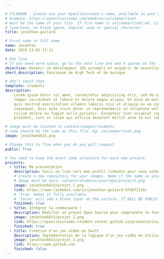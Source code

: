 ```yaml
---

# FILENAME : please use your OpenClassrooms's name, available in your url.
# Example: https://openclassrooms.com/membres/celinemartinet
# must be the name of your file. If file name is celinemartinet.md, title is celinemartinet.
# lowercase, no blank space, Capital case or special character.
title: jonathan-guitard

# First name or full name
name: Jonathan
date: 2019-11-01 17:11

# One line.
# If you need more space, go to the next line and add 4 spaces on the left, as in 'description'.
objective: Devenir un développeur iOS accompli et acquérir de nouvelles compétences !
short_description: Passionné de High Tech et de musique

# don't touch that
template: students
description:
    Lorem ipsum dolor sit amet, consectetur adipisicing elit, sed do eiusmod
    tempor incididunt ut labore et dolore magna aliqua. Ut enim ad minim veniam,
    quis nostrud exercitation ullamco laboris nisi ut aliquip ex ea commodo
    consequat. Duis aute irure dolor in reprehenderit in voluptate velit esse
    cillum dolore eu fugiat nulla pariatur. Excepteur sint occaecat cupidatat non
    proident, sunt in culpa qui officia deserunt mollit anim id est laborum.

# image must be located in content/images/students
# name should be the same as this file. Eg: celinemartinet.png
image: jonathan6633.png

# Change this to True when you do you pull request.
public: True

# You need to keep the exact same structure for each new project.
projects:
  - title: Ma présentation
    description: Voici un lien vers mon profil linkedin pour vous aider à mieux me connaitre.
    # Create a new repository for your images. Name it the same as your nickname and profile picture.
    # Image must be here: content/students/yourrepo/project1.png
    image: jonathan6633/projet_1.png
    link: https://www.linkedin.com/in/jonathan-guitard-074871110/
    # 'true' makes it fully available.
    # 'false' will add a black layer on the picture. IT WILL BE PUBLIC!
    finished: true
  - title: Intégrez la communauté !
    description: Modifier un projet Open Source pour comprendre le fonctionnement de Git, de Github et des pull requests. 
    image: jonathan6633/projet_2.png
    link: https://openclassrooms-student-center.github.io/presentation/students/ratus.html
    finished: true
  - title: Création d'un jeu vidéo en Swift
    description: Implémentation de la logique d'un jeu vidéo en utilisant la programmation orientée objet.
    image: jonathan6633/projet_3.png
    link: https://www.github.com
    finished: false
---
```

